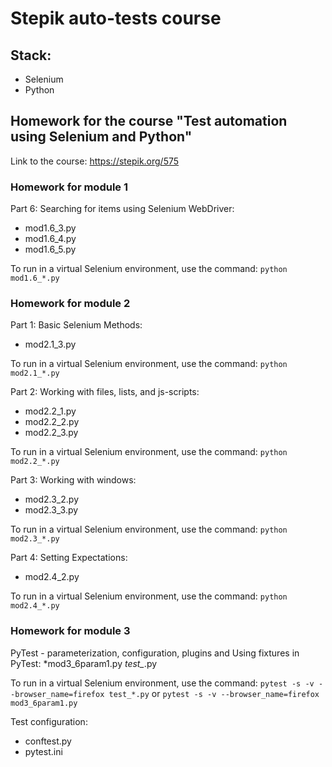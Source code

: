 # Stepik auto-tests course

## Stack:

* Selenium
* Python

## Homework for the course "Test automation using Selenium and Python"

Link  to the course: https://stepik.org/575

### Homework for module 1 
Part 6: Searching for items using Selenium WebDriver:
* mod1.6_3.py
* mod1.6_4.py
* mod1.6_5.py

To run in a virtual Selenium environment,  use the command: `python mod1.6_*.py`

### Homework for module 2

Part 1:	Basic Selenium Methods:
* mod2.1_3.py

To run in a virtual Selenium environment,  use the command: `python mod2.1_*.py`

Part 2: Working with files, lists, and js-scripts:
* mod2.2_1.py
* mod2.2_2.py
* mod2.2_3.py

To run in a virtual Selenium environment,  use the command: `python mod2.2_*.py`

Part 3: Working with windows:
* mod2.3_2.py
* mod2.3_3.py

To run in a virtual Selenium environment,  use the command: `python mod2.3_*.py`

Part 4: Setting Expectations:
* mod2.4_2.py

To run in a virtual Selenium environment,  use the command: `python mod2.4_*.py`

### Homework for module 3

PyTest - parameterization, configuration, plugins and Using fixtures in PyTest:
*mod3_6param1.py
*test_*.py

To run in a virtual Selenium environment,  use the command: `pytest -s -v --browser_name=firefox test_*.py` or `pytest -s -v --browser_name=firefox mod3_6param1.py`
	

Test configuration:
* conftest.py
* pytest.ini